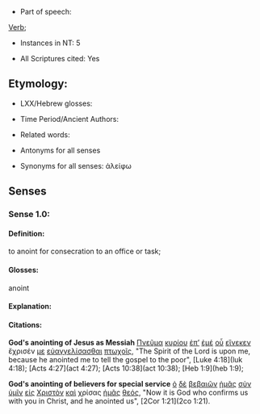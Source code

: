* Part of speech: 

[Verb](http://ugg.readthedocs.io/en/latest/verb.html); 

* Instances in NT: 5

* All Scriptures cited: Yes

## Etymology: 

* LXX/Hebrew glosses: 

* Time Period/Ancient Authors: 

* Related words: 

* Antonyms for all senses

* Synonyms for all senses: ἀλείφω


## Senses 


### Sense 1.0: 

#### Definition: 

to anoint for consecration to an office or task;

#### Glosses: 

anoint

#### Explanation:  

#### Citations: 
 

**God's anointing of Jesus as Messiah** [Πνεῦμα](../G41510/01.md) [κυρίου](../G29620/01.md) [ἐπ’](../G19090/01.md) [ἐμέ](../G14730/01.md) [οὗ](../G37390/01.md) [εἵνεκεν](../G17520/01.md) ἔχρισέν [με](../G14730/01.md) [εὐαγγελίσασθαι](../G20970/01.md) [πτωχοῖς](../G44340/01.md), "The Spirit of the Lord is upon me, because he anointed me to tell the gospel to the poor", [Luke 4:18](luk 4:18); [Acts 4:27](act 4:27); [Acts 10:38](act 10:38); [Heb 1:9](heb 1:9);  

**God's anointing of believers for special service** [ὁ](../G35880/01.md) [δὲ](../G11610/01.md) [βεβαιῶν](../G09500/01.md) [ἡμᾶς](../G14730/01.md) [σὺν](../G48620/01.md) [ὑμῖν](../G47710/01.md) [εἰς](../G15190/01.md) [Χριστὸν](../G55470/01.md) [καὶ](../G25320/01.md) χρίσας [ἡμᾶς](../G14730/01.md) [θεός](../G23160/01.md), "Now it is God who confirms us with you in Christ, and he anointed us", [2Cor 1:21](2co 1:21).  

